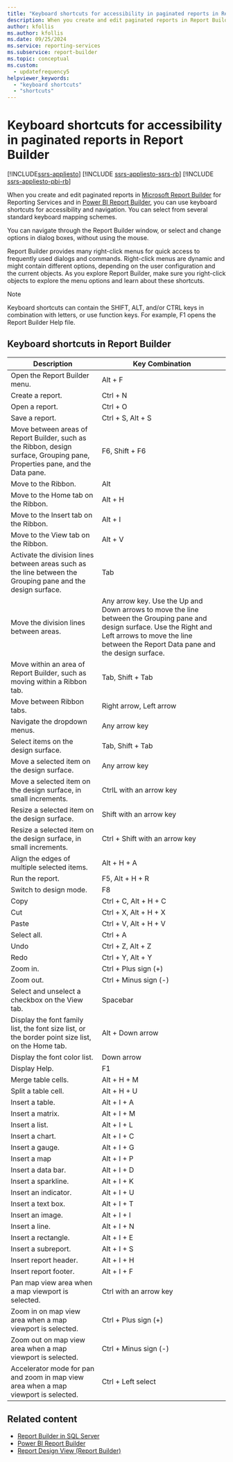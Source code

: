 ```yaml
---
title: "Keyboard shortcuts for accessibility in paginated reports in Report Builder"
description: When you create and edit paginated reports in Report Builder and Power BI Report Builder, you can use keyboard shortcuts for accessibility and navigation.
author: kfollis
ms.author: kfollis
ms.date: 09/25/2024
ms.service: reporting-services
ms.subservice: report-builder
ms.topic: conceptual
ms.custom:
  - updatefrequency5
helpviewer_keywords:
  - "keyboard shortcuts"
  - "shortcuts"
---
```

# Keyboard shortcuts for accessibility in paginated reports in Report Builder

[!INCLUDE[ssrs-appliesto](../../includes/ssrs-appliesto.md)] [!INCLUDE [ssrs-appliesto-ssrs-rb](../../includes/ssrs-appliesto-ssrs-rb.md)] [!INCLUDE [ssrs-appliesto-pbi-rb](../../includes/ssrs-appliesto-pbi-rb.md)]

When you create and edit paginated reports in [Microsoft Report Builder](../../reporting-services/report-builder/report-builder-in-sql-server-2016.md) for Reporting Services and in [Power BI Report Builder](/power-bi/paginated-reports/report-builder-power-bi), you can use keyboard shortcuts for accessibility and navigation. You can select from several standard keyboard mapping schemes.

You can navigate through the Report Builder window, or select and change options in dialog boxes, without using the mouse.

Report Builder provides many right-click menus for quick access to frequently used dialogs and commands. Right-click menus are dynamic and might contain different options, depending on the user configuration and the current objects. As you explore Report Builder, make sure you right-click objects to explore the menu options and learn about these shortcuts.

> [!NOTE]  
> Keyboard shortcuts can contain the SHIFT, ALT, and/or CTRL keys in combination with letters, or use function keys. For example, F1 opens the Report Builder Help file.

## Keyboard shortcuts in Report Builder

| Description | Key Combination |
| --- | --- |
| Open the Report Builder menu. | Alt + F |
| Create a report. | Ctrl + N |
| Open a report. | Ctrl + O |
| Save a report. | Ctrl + S, Alt + S |
| Move between areas of Report Builder, such as the Ribbon, design surface, Grouping pane, Properties pane, and the Data pane. | F6, Shift + F6 |
| Move to the Ribbon. | Alt |
| Move to the Home tab on the Ribbon. | Alt + H |
| Move to the Insert tab on the Ribbon. | Alt + I |
| Move to the View tab on the Ribbon. | Alt + V |
| Activate the division lines between areas such as the line between the Grouping pane and the design surface. | Tab |
| Move the division lines between areas. | Any arrow key. Use the Up and Down arrows to move the line between the Grouping pane and design surface. Use the Right and Left arrows to move the line between the Report Data pane and the design surface. |
| Move within an area of Report Builder, such as moving within a Ribbon tab. | Tab, Shift + Tab |
| Move between Ribbon tabs. | Right arrow, Left arrow |
| Navigate the dropdown menus. | Any arrow key |
| Select items on the design surface. | Tab, Shift + Tab |
| Move a selected item on the design surface. | Any arrow key |
| Move a selected item on the design surface, in small increments. | CtrlL with an arrow key |
| Resize a selected item on the design surface. | Shift with an arrow key |
| Resize a selected item on the design surface, in small increments. | Ctrl + Shift with an arrow key |
| Align the edges of multiple selected items. | Alt + H + A |
| Run the report. | F5, Alt + H + R |
| Switch to design mode. | F8 |
| Copy | Ctrl + C, Alt + H + C |
| Cut | Ctrl + X, Alt + H + X |
| Paste | Ctrl + V, Alt + H + V |
| Select all. | Ctrl + A |
| Undo | Ctrl + Z, Alt + Z |
| Redo | Ctrl + Y, Alt + Y |
| Zoom in. | Ctrl + Plus sign (+) |
| Zoom out. | Ctrl + Minus sign (-) |
| Select and unselect a checkbox on the View tab. | Spacebar |
| Display the font family list, the font size list, or the border point size list, on the Home tab. | Alt + Down arrow |
| Display the font color list. | Down arrow |
| Display Help. | F1 |
| Merge table cells. | Alt + H + M |
| Split a table cell. | Alt + H + U |
| Insert a table. | Alt + I + A |
| Insert a matrix. | Alt + I + M |
| Insert a list. | Alt + I + L |
| Insert a chart. | Alt + I + C |
| Insert a gauge. | Alt + I + G |
| Insert a map | Alt + I + P |
| Insert a data bar. | Alt + I + D |
| Insert a sparkline. | Alt + I + K |
| Insert an indicator. | Alt + I + U |
| Insert a text box. | Alt + I + T |
| Insert an image. | Alt + I + I |
| Insert a line. | Alt + I + N |
| Insert a rectangle. | Alt + I + E |
| Insert a subreport. | Alt + I + S |
| Insert report header. | Alt + I + H |
| Insert report footer. | Alt + I + F |
| Pan map view area when a map viewport is selected. | Ctrl with an arrow key |
| Zoom in on map view area when a map viewport is selected. | Ctrl + Plus sign (+) |
| Zoom out on map view area when a map viewport is selected. | Ctrl + Minus sign (-) |
| Accelerator mode for pan and zoom in map view area when a map viewport is selected. | Ctrl + Left select |

## Related content

- [Report Builder in SQL Server](../../reporting-services/report-builder/report-builder-in-sql-server-2016.md)
- [Power BI Report Builder](/power-bi/paginated-reports/report-builder-power-bi)
- [Report Design View (Report Builder)](../../reporting-services/report-builder/report-design-view-report-builder.md)
